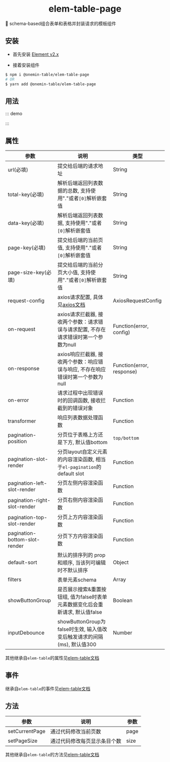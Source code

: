 <h1 align="center">elem-table-page</h1>

🚀 schema-based组合表单和表格并封装请求的模板组件

## 安装

* 首先安装 [Element v2.x](https://github.com/ElemeFE/element)

* 接着安装组件

```bash
$ npm i @onemin-table/elem-table-page
# OR
$ yarn add @onemin-table/elem-table-page
```

## 用法

::: demo
<template>
  <div>
    <elem-table-page
      ref="table"
      :columns="columns"
      :current-page="0"
      :pagination-left-slot-render="leftSlot"
      :on-response="onResponse"
      :on-error="onError"
      :request-config="requestConfig"
      :filters="filters"
      :parse-request-path="false"
      :button-layout="buttonLayout"
      :immediate="false"
      :custom-render="customRender"
      data-key="data"
      total-key="meta.count"
      page-key="page[offset]"
      page-size-key="page[limit]"
      url="https://kitsu.io/api/edge/anime"
      show-button-group
      layout="total, sizes, ->, prev, pager, next, jumper"
      @sort-change="sortChange"
    >
      <section>
        <button @click="customRender = null">sku</button>
        <button @click="customRender = CUSTOM_RENDER">spu</button>
      </section>
    </elem-table-page>
    <button @click="handleResetPage">reset</button>
  </div>
</template>

<script>
  export default {
    data() {
      return {
        columns: [],
        filters: [],
        customRender: null,
      };
    },

    computed: {
      buttonLayout() {
        return [
          () => <span onClick={this.handleFooClick}>foo</span>,
          'reset',
          'search',
          'collapse',
        ];
      },

      requestConfig() {
        return {
          params: {
            foo: 1,
          },
        };
      },
    },

    mounted() {
      const ref = this.$refs.table;
      if (ref) ref.loading = true;

      setTimeout(() => {
        this.filters = [{
          label: '单号查询',
          prop: 'order',
          defaultValue: 'kkk',
          type: 'input',
          'suffix-icon': 'el-icon-search',
        }];
      }, 1e3);

      this.columns = [{
        label: 'id',
        prop: 'id',
        sortable: true,
        fixed: true,
      }, {
        label: '名称',
        prop: 'attributes.titles.en_jp',
        minWidth: 160,
        fixed: true,
      }, {
        label: '封面',
        prop: 'attributes.posterImage.small',
        type: 'image',
      }, {
        label: '上映日期',
        prop: 'onDate',
        minWidth: 200,
        render: (h, { row }) => (
          <span>{`${row?.attributes?.startDate || ''}~${row?.attributes?.endDate || ''}`}</span>
        ),
      }, {
        label: '集数',
        prop: 'attributes.episodeCount',
      }, {
        label: '单集长度',
        prop: 'attributes.episodeLength',
      }, {
        label: '平均分',
        prop: 'attributes.averageRating',
        fixed: 'right',
      }];
    },

    methods: {
      CUSTOM_RENDER(h, bindData, listeners) {
        return (
          <div>
            <section
              {...{ directives: [{ name: 'loading', value: bindData.loading }] }}
              style="margin: -12px;">
              {
                bindData.data.map((e) => (
                  <div
                    class="card"
                    key={e.id}>{ e?.attributes?.titles?.en_jp || '' }</div>
                ))
              }
            </section>

            <el-pagination
              props={bindData}
              on={listeners}
            />
          </div>
        );
      },

      handleFooClick() {
        this.filters.splice(0, 1);
        console.error(this.filters);
      },

      handleResetPage() {
        const ref = this.$refs.table;
        if (ref) ref.setCurrentPage(0);
      },

      leftSlot(h) {
        return h('i', { class: 'el-icon-time' });
      },

      onResponse(err, response) {
        console.warn(err, response);
      },

      onError(err) { console.warn(err); },

      sortChange(e) {
        console.error(e);
      },
    },
  };
</script>

<style>
.ot-pagination--elem {
  display: flex;
}

.card {
  width: 254px;
  height: 100px;
  display: inline-block;
  border: 1px solid #F7F9FC;
  margin: 12px;
}
</style>
:::

## 属性

| 参数        | 说明           | 类型  |
| ------------- |---------------| ------|
| url(必填) | 提交给后端的请求地址 | String |
| total-key(必填) | 解析后端返回列表数据的总数, 支持使用"."或者`[0]`解析嵌套值 | String |
| data-key(必填) | 解析后端返回列表数据, 支持使用"."或者`[0]`解析嵌套值 | String |
| page-key(必填) | 提交给后端的当前页值, 支持使用"."或者`[0]`解析嵌套值 | String |
| page-size-key(必填) | 提交给后端的当前分页大小值, 支持使用"."或者`[0]`解析嵌套值 | String |
| request-config | axios请求配置, 具体见[axios文档](https://axios-http.com/docs/req_config) | AxiosRequestConfig |
| on-request | axios请求拦截器, 接收两个参数：请求错误与请求配置, 不存在请求错误时第一个参数为null | Function(error, config) |
| on-response | axios响应拦截器, 接收两个参数：响应错误与响应, 不存在响应错误时第一个参数为null | Function(error, response) |
| on-error | 请求过程中出现错误时的回调函数, 接收拦截到的错误对象 | Function |
| transformer | 响应列表数据处理函数 | Function |
| pagination-position | 分页位于表格上方还是下方, 默认值bottom | `top/bottom` |
| pagination-slot-render | 分页layout自定义元素的内容渲染函数, 相当于`el-pagination`的default slot | Function |
| pagination-left-slot-render | 分页左侧内容渲染函数 | Function |
| pagination-right-slot-render | 分页右侧内容渲染函数 | Function |
| pagination-top-slot-render | 分页上方内容渲染函数 | Function |
| pagination-bottom-slot-render | 分页下方内容渲染函数 | Function |
| default-sort | 默认的排序列的 prop 和顺序, 当该列可编辑时不默认排序 | Object |
| filters | 表单元素schema | Array |
| showButtonGroup | 是否展示搜索&重置按钮组, 值为false时表单元素数据变化后会重新请求, 默认值false | Boolean |
| inputDebounce | showButtonGroup为false时生效, 输入值改变后触发请求的间隔(ms), 默认值300 | Number |

其他继承自`elem-table`的属性见[elem-table文档](/onemin-table/elem-table/#属性)

## 事件

继承自`elem-table`的事件见[elem-table文档](/onemin-table/elem-table/#事件)

## 方法

| 参数        | 说明           | 参数  |
| ------------- |---------------| ------|
| setCurrentPage | 通过代码修改当前页数 | page |
| setPageSize | 通过代码修改每页显示条目个数 | size |

其他继承自`elem-table`的方法见[elem-table文档](/onemin-table/elem-table/#方法)
